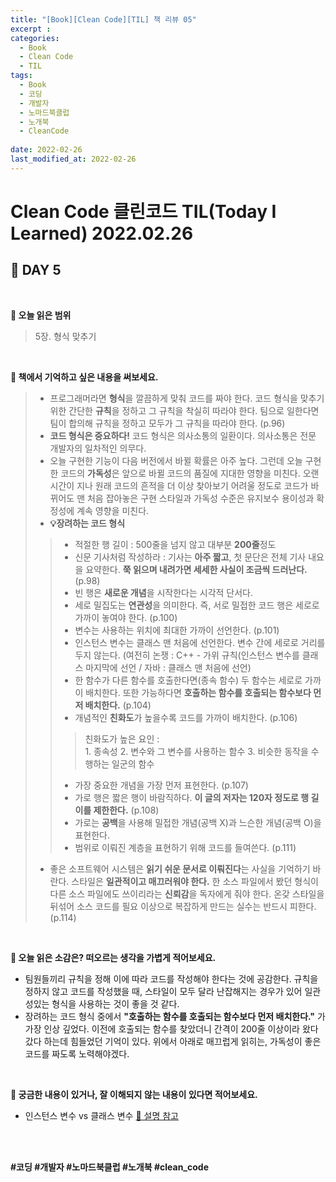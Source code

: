 ```yaml
---
title: "[Book][Clean Code][TIL] 책 리뷰 05"
excerpt : 
categories:
  - Book
  - Clean Code
  - TIL
tags:
  - Book
  - 코딩
  - 개발자
  - 노마드북클럽
  - 노개북
  - CleanCode
  
date: 2022-02-26
last_modified_at: 2022-02-26
---
```

# Clean Code 클린코드 TIL(Today I Learned) 2022.02.26
## 📖 DAY 5
<br/>

**📝 오늘 읽은 범위** <br/>
> 5장. 형식 맞추기

<br/>

**📝 책에서 기억하고 싶은 내용을 써보세요.** <br/>
> - 프로그래머라면 **형식**을 깔끔하게 맞춰 코드를 짜야 한다. 코드 형식을 맞추기 위한 간단한 **규칙**을 정하고 그 규칙을 착실히 따라야 한다. 팀으로 일한다면 팀이 합의해 규칙을 정하고 모두가 그 규칙을 따라야 한다. (p.96)
> - **코드 형식은 중요하다!** 코드 형식은 의사소통의 일환이다. 의사소통은 전문 개발자의 일차적인 의무다.
> - 오늘 구현한 기능이 다음 버전에서 바뀔 확률은 아주 높다. 그런데 오늘 구현한 코드의 **가독성**은 앞으로 바뀔 코드의 품질에 지대한 영향을 미친다. 오랜 시간이 지나 원래 코드의 흔적을 더 이상 찾아보기 어려울 정도로 코드가 바뀌어도 맨 처음 잡아놓은 구현 스타일과 가독성 수준은 유지보수 용이성과 확정성에 계속 영향을 미친다. 
> - **💡장려하는 코드 형식**
>> - 적절한 행 길이 : 500줄을 넘지 않고 대부분 **200줄**정도
>> - 신문 기사처럼 작성하라 : 기사는 **아주 짧고**, 첫 문단은 전체 기사 내요을 요약한다. **쭉 읽으며 내려가면 세세한 사실이 조금씩 드러난다.** (p.98)
>> - 빈 행은 **새로운 개념**을 시작한다는 시각적 단서다.
>> - 세로 밀집도는 **연관성**을 의미한다. 즉, 서로 밀접한 코드 행은 세로로 가까이 놓여야 한다. (p.100)
>> - 변수는 사용하는 위치에 최대한 가까이 선언한다. (p.101)
>> - 인스턴스 변수는 클래스 맨 처음에 선언한다. 변수 간에 세로로 거리를 두지 않는다. (여전히 논쟁 : C++ - 가위 규칙(인스턴스 변수를 클래스 마지막에 선언 / 자바 : 클래스 맨 처음에 선언)
>> - 한 함수가 다른 함수를 호출한다면(종속 함수) 두 함수는 세로로 가까이 배치한다. 또한 가능하다면 **호출하는 함수를 호출되는 함수보다 먼저 배치한다.** (p.104)
>> - 개념적인 **친화도**가 높을수록 코드를 가까이 배치한다. (p.106)
>>> 친화도가 높은 요인 : <br/> 1. 종속성 2. 변수와 그 변수를 사용하는 함수 3. 비슷한 동작을 수행하는 일군의 함수
>> - 가장 중요한 개념을 가장 먼저 표현한다. (p.107)
>> - 가로 행은 짧은 행이 바람직하다. **이 글의 저자는 120자 정도로 행 길이를 제한한다.** (p.108)
>> - 가로는 **공백**을 사용해 밀접한 개념(공백 X)과 느슨한 개념(공백 O)을 표현한다.
>> - 범위로 이뤄진 계층을 표현하기 위해 코드를 들여쓴다. (p.111)
> - 좋은 소프트웨어 시스템은 **읽기 쉬운 문서로 이뤄진다**는 사실을 기억하기 바란다. 스타일은 **일관적이고 매끄러워야 한다.** 한 소스 파일에서 봤던 형식이 다른 소스 파일에도 쓰이리라는 **신뢰감**을 독자에게 줘야 한다. 온갖 스타일을 뒤섞어 소스 코드를 필요 이상으로 복잡하게 만드는 실수는 반드시 피한다. (p.114)


<br/>

**📝 오늘 읽은 소감은? 떠오르는 생각을 가볍게 적어보세요.** <br/>
- 팀원들끼리 규칙을 정해 이에 따라 코드를 작성해야 한다는 것에 공감한다. 규칙을 정하지 않고 코드를 작성했을 때, 스타일이 모두 달라 난잡해지는 경우가 있어 일관성있는 형식을 사용하는 것이 좋을 것 같다.
-  장려하는 코드 형식 중에서 **"호출하는 함수를 호출되는 함수보다 먼저 배치한다."** 가 가장 인상 깊었다. 이전에 호출되는 함수를 찾았더니 간격이 200줄 이상이라 왔다갔다 하는데 힘들었던 기억이 있다. 위에서 아래로 매끄럽게 읽히는, 가독성이 좋은 코드를 짜도록 노력해야겠다.


<br/>

**📝 궁금한 내용이 있거나, 잘 이해되지 않는 내용이 있다면 적어보세요.** <br/>
- 인스턴스 변수 vs 클래스 변수 [🔎 설명 참고](https://wikidocs.net/1744)


<br/><br/>

**#코딩 #개발자 #노마드북클럽 #노개북 #clean_code**